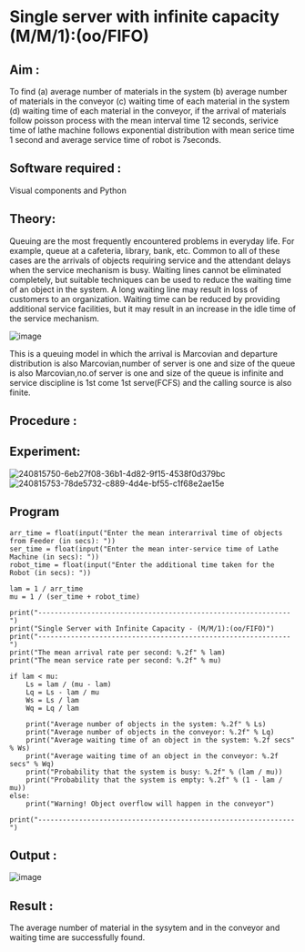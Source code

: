 # Single server with infinite capacity (M/M/1):(oo/FIFO)
## Aim :
To find (a) average number of materials in the system (b) average number of materials in the conveyor (c) waiting time of each material in the system (d) waiting time of each material in the conveyor, if the arrival  of materials follow poisson process with the mean interval time 12 seconds, serivice time of lathe machine follows exponential distribution with mean serice time 1 second and average service time of robot is 7seconds.

## Software required :
Visual components and Python

## Theory:
Queuing are the most frequently encountered problems in everyday life. For example, queue at a cafeteria, library, bank, etc. Common to all of these cases are the arrivals of objects requiring service and the attendant delays when the service mechanism is busy. Waiting lines cannot be eliminated completely, but suitable techniques can be used to reduce the waiting time of an object in the system. A long waiting line may result in loss of customers to an organization. Waiting time can be reduced by providing additional service facilities, but it may result in an increase in the idle time of the service mechanism.

![image](1.png)

This is a queuing model in which the arrival is Marcovian and departure distribution is also Marcovian,number of server is one and size of the queue is also Marcovian,no.of server is one and size of the queue is infinite and service discipline is 1st come 1st serve(FCFS) and the calling source is also finite.

## Procedure :


## Experiment:
 ![240815750-6eb27f08-36b1-4d82-9f15-4538f0d379bc](https://github.com/NaveenSivamalai/Single-server-infinite-capacity---Markov-Model/assets/123792574/9ba4033b-2e86-41a4-9e3d-1641154b3ee7)
![240815753-78de5732-c889-4d4e-bf55-c1f68e2ae15e](https://github.com/NaveenSivamalai/Single-server-infinite-capacity---Markov-Model/assets/123792574/642a7ffd-c985-422b-ac0f-3dc59557ea4d)


## Program
```
arr_time = float(input("Enter the mean interarrival time of objects from Feeder (in secs): "))
ser_time = float(input("Enter the mean inter-service time of Lathe Machine (in secs): "))
robot_time = float(input("Enter the additional time taken for the Robot (in secs): "))

lam = 1 / arr_time
mu = 1 / (ser_time + robot_time)

print("--------------------------------------------------------------")
print("Single Server with Infinite Capacity - (M/M/1):(oo/FIFO)")
print("--------------------------------------------------------------")
print("The mean arrival rate per second: %.2f" % lam)
print("The mean service rate per second: %.2f" % mu)

if lam < mu:
    Ls = lam / (mu - lam)
    Lq = Ls - lam / mu
    Ws = Ls / lam
    Wq = Lq / lam

    print("Average number of objects in the system: %.2f" % Ls)
    print("Average number of objects in the conveyor: %.2f" % Lq)
    print("Average waiting time of an object in the system: %.2f secs" % Ws)
    print("Average waiting time of an object in the conveyor: %.2f secs" % Wq)
    print("Probability that the system is busy: %.2f" % (lam / mu))
    print("Probability that the system is empty: %.2f" % (1 - lam / mu))
else:
    print("Warning! Object overflow will happen in the conveyor")

print("---------------------------------------------------------------")
```
## Output :
![image](https://github.com/NaveenSivamalai/Single-server-infinite-capacity---Markov-Model/assets/123792574/3559b89d-7aaa-4d65-b19e-b52207127b9b)

## Result :
The average number of material in the sysytem and in the conveyor and waiting time are successfully found.
